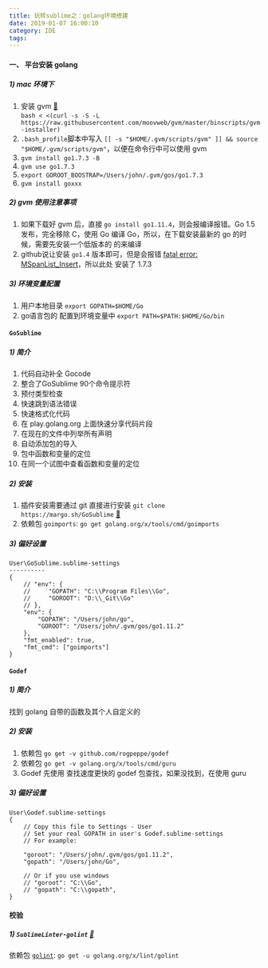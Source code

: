 ```yaml
---
title: 玩转sublime之：golang环境搭建
date: 2019-01-07 16:00:10
category: IDE
tags:
---
```


#### 一、 平台安装 golang
##### 1) mac 环境下
1. 安装 gvm [🔗️](https://github.com/moovweb/gvm)   
    `bash < <(curl -s -S -L https://raw.githubusercontent.com/moovweb/gvm/master/binscripts/gvm-installer)
`
2. `.bash_profile`脚本中写入 `[[ -s "$HOME/.gvm/scripts/gvm" ]] && source "$HOME/.gvm/scripts/gvm"`，以便在命令行中可以使用 gvm
3. `gvm install go1.7.3 -B`
4. `gvm use go1.7.3`
5. `export GOROOT_BOOSTRAP=/Users/john/.gvm/gos/go1.7.3`
6. `gvm install goxxx`

##### 2) gvm 使用注意事项
1. 如果下载好 gvm 后，直接 `go install go1.11.4`，则会报编译报错。Go 1.5 发布，完全移除 C，使用 Go 编译 Go，所以，在下载安装最新的 go 的时候，需要先安装一个低版本的 的来编译
2. github说让安装 `go1.4` 版本即可，但是会报错 [fatal error: MSpanList_Insert](https://www.itread01.com/p/694355.html)，所以此处 安装了 1.7.3

##### 3) 环境变量配置
1. 用户本地目录                `export GOPATH=$HOME/Go`
2. go语言包的 配置到环境变量中    `export PATH=$PATH:$HOME/Go/bin`


#### `GoSublime`
##### 1) 简介
1. 代码自动补全 Gocode
2. 整合了GoSublime 90个命令提示符
3. 预付类型检查
4. 快速跳到语法错误
5. 快速格式化代码
6. 在 play.golang.org 上面快速分享代码片段
7. 在现在的文件中列举所有声明
8. 自动添加包的导入
9. 包中函数和变量的定位
10. 在同一个试图中查看函数和变量的定位

##### 2) 安装
1. 插件安装需要通过 git 直接进行安装 `git clone https://margo.sh/GoSublime` [🔗️](https://margo.sh/b/migrate/)
2. 依赖包 `goimports`: `go get golang.org/x/tools/cmd/goimports`

##### 3) 偏好设置
```
User\GoSublime.sublime-settings
----------
{
    // "env": {
    //     "GOPATH": "C:\\Program Files\\Go",
    //     "GOROOT": "D:\\_Git\\Go"
    // },
    "env": {
        "GOPATH": "/Users/john/go",
        "GOROOT": "/Users/john/.gvm/gos/go1.11.2"
    },
    "fmt_enabled": true,
    "fmt_cmd": ["goimports"]
}
```


#### `Godef`
##### 1) 简介
找到 golang 自带的函数及其个人自定义的
##### 2) 安装
1. 依赖包 `go get -v github.com/rogpeppe/godef`
2. 依赖包 `go get -v golang.org/x/tools/cmd/guru`
3. Godef 先使用 查找速度更快的 godef 包查找，如果没找到，在使用 guru　
##### 3) 偏好设置
```
User\Godef.sublime-settings
{
    // Copy this file to Settings - User
    // Set your real GOPATH in user's Godef.sublime-settings
    // For example:

    "goroot": "/Users/john/.gvm/gos/go1.11.2",
    "gopath": "/Users/john/Go",

    // Or if you use windows
    // "goroot": "C:\\Go",
    // "gopath": "C:\\gopath",
}
```


#### 校验
##### 1) `SublimeLinter-golint` [🔗️](https://packagecontrol.io/packages/SublimeLinter-golint)
依赖包 [`golint`](https://github.com/golang/lint): `go get -u golang.org/x/lint/golint` 
